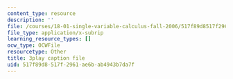 ```yaml
---
content_type: resource
description: ''
file: /courses/18-01-single-variable-calculus-fall-2006/517f89d8517f2961ae6bab4943b7da7f_BGE3wb7H2PA.srt
file_type: application/x-subrip
learning_resource_types: []
ocw_type: OCWFile
resourcetype: Other
title: 3play caption file
uid: 517f89d8-517f-2961-ae6b-ab4943b7da7f
---
```

